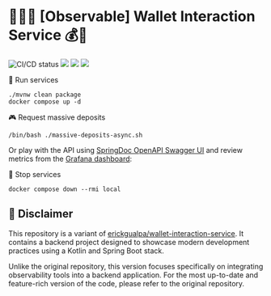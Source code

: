 # 🧙‍♂️🔎 [Observable] Wallet Interaction Service 💰💸

![CI/CD status](https://github.com/erickgualpa/observable-wallet-interaction-service/actions/workflows/maven.yml/badge.svg)
[![](https://img.shields.io/badge/Spring%20Boot%20Version-3.3.4-blue)](/pom.xml)
[![](https://img.shields.io/badge/Java%20Version-21-blue)](/pom.xml)
[![](https://img.shields.io/badge/Kotlin%20Version-2.0.0-blue)](/pom.xml)

🚀 Run services
<br>

```shell script
./mvnw clean package
docker compose up -d
```

🎮 Request massive deposits
<br>

```shell script
/bin/bash ./massive-deposits-async.sh
```

Or play with the API using [SpringDoc OpenAPI Swagger UI](http://localhost:8080/swagger-ui/index.html) and review
metrics
from
the [Grafana dashboard](http://localhost:3000/d/da840768-d79b-46c5-8c09-95bb9e2a148b/wallet-interaction-service?orgId=1&refresh=5s):

🌃 Stop services
<br>

```shell script
docker compose down --rmi local
```

## 📣 Disclaimer

This repository is a variant
of [erickgualpa/wallet-interaction-service](https://github.com/erickgualpa/wallet-interaction-service). It contains a
backend project designed to showcase modern development practices using a Kotlin and Spring Boot stack.

Unlike the original repository, this version focuses specifically on integrating observability tools into a backend
application. For the most up-to-date and feature-rich version of the code, please refer to the original repository.
